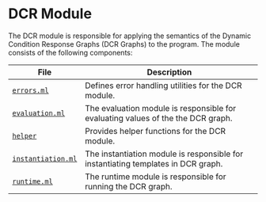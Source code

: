 # DCR Module

The DCR module is responsible for applying the semantics of the Dynamic Condition Response Graphs (DCR Graphs) to the program.
The module consists of the following components:

| File                                   | Description                                                                       |
| -------------------------------------- | --------------------------------------------------------------------------------- |
| [`errors.ml`](errors.ml)               | Defines error handling utilities for the DCR module.                              |
| [`evaluation.ml`](evaluation.ml)       | The evaluation module is responsible for evaluating values of the the DCR graph.  |
| [`helper`]()                           | Provides helper functions for the DCR module.                                     |
| [`instantiation.ml`](instantiation.ml) | The instantiation module is responsible for instantiating templates in DCR graph. |
| [`runtime.ml`](runtime.ml)             | The runtime module is responsible for running the DCR graph.                      |
